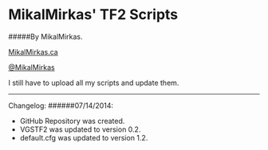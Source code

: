 MikalMirkas' TF2 Scripts
=======================
#####By MikalMirkas.

[MikalMirkas.ca](www.MikalMirkas.ca)

[@MikalMirkas](www.twitter.com/user/MikalMirkas)

I still have to upload all my scripts and update them.

---

Changelog:
######07/14/2014:

* GitHub Repository was created.
* VGSTF2 was updated to version 0.2.
* default.cfg was updated to version 1.2.
